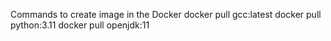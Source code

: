 Commands to create image in the Docker
docker pull gcc:latest
docker pull python:3.11
docker pull openjdk:11
